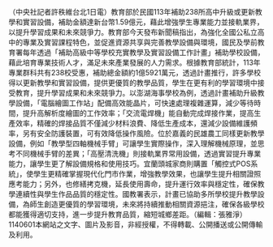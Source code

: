 （中央社記者許秩維台北1日電）教育部於民國113年補助238所高中升級或更新教學和實習設備，補助金額達新台幣1.59億元，藉此增強學生專業能力並接軌業界，以提升學習成果和未來競爭力。教育部今天發布新聞稿指出，為強化全國公私立高中的專業及實習課程特色，並促進資源共享與完善教學設備與環境，國民及學前教育署每年透過「補助高級中等學校充實教學及實習設備工作計畫」補助學校設備，藉此培育專業技術人才，滿足未來產業發展的人力需求。根據教育部統計，113年專業群科共有238校受惠，補助總金額約1億5921萬元，透過計畫推行，許多學校得以更新教學和實習設備，提供更優質的教學品質，學生在更有利的學習環境中接受教育，提升學習成果和未來競爭力。以澎湖海事學校為例，透過計畫補助升級教學設備，「電腦繪圖工作站」配備高效能晶片，可快速處理複雜運算，減少等待時間，提升高解析度繪圖的工作效率；「交流電焊機」能自動完成焊接作業，提高生產效率，精確的焊接品質不僅減少材料浪費、降低生產成本，還減少設備維護頻率，另有安全防護裝置，可有效降低操作風險。位於嘉義的民雄農工同樣更新教學設備，例如「教學型四軸機械手臂」可讓學生實際操作，深入理解機械原理，並思考不同機械手臂的差異；「高壓清洗機」則接軌業界常用設備，透過實習提升專業能力，讓學生更了解設備規格和使用技巧。宜蘭頭城家商則購置「觸控式POS系統」，使學生更精確掌握現代化門市作業，增強教學效果，也讓學生提升相關證照應考能力；另外，也修繕拷克機，延長使用壽命，提升運行效率與穩定性，確保教學連續性與學生作品品質的穩定性。國教署表示，計畫已協助多所學校提升教學設備，為師生創造更優質的學習環境，未來將持續推動相關資源挹注，確保各級學校都能獲得適切支持，進一步提升教育品質，縮短城鄉差距。（編輯：張雅淨）1140601本網站之文字、圖片及影音，非經授權，不得轉載、公開播送或公開傳輸及利用。